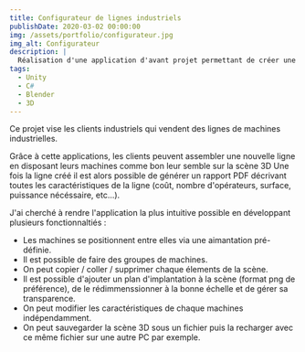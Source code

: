 ```yaml
---
title: Configurateur de lignes industriels
publishDate: 2020-03-02 00:00:00
img: /assets/portfolio/configurateur.jpg
img_alt: Configurateur
description: |
  Réalisation d'une application d'avant projet permettant de créer une ligne industrielle en 3D et d'obtenir son rapport détaillé.
tags:
  - Unity
  - C#
  - Blender
  - 3D
---
```


Ce projet vise les clients industriels qui vendent des lignes de machines industrielles.

Grâce à cette applications, les clients peuvent assembler une nouvelle ligne en disposant leurs machines comme bon leur semble sur la scène 3D
Une fois la ligne créé il est alors possible de générer un rapport PDF décrivant toutes les caractéristiques de la ligne (coût, nombre d'opérateurs, surface, puissance nécéssaire, etc...).

J'ai cherché à rendre l'application la plus intuitive possible en développant plusieurs fonctionnaltiés :
* Les machines se positionnent entre elles via une aimantation pré-définie.
* Il est possible de faire des groupes de machines.
* On peut copier / coller / supprimer chaque élements de la scène.
* Il est possible d'ajouter un plan d'implantation à la scène (format png de préférence), de le rédimmenssionner à la bonne échelle et de gérer sa transparence.
* On peut modifier les caractéristiques de chaque machines indépendamment.
* On peut sauvegarder la scène 3D sous un fichier puis la recharger avec ce même fichier sur une autre PC par exemple.

